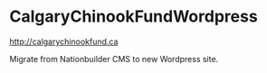# CalgaryChinookFundWordpress

http://calgarychinookfund.ca

Migrate from Nationbuilder CMS to new Wordpress site.
